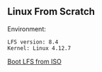 Linux From Scratch
------

Environment:
```
LFS version: 8.4
Kernel: Linux 4.12.7
```

[Boot LFS from ISO](http://www.linuxfromscratch.org/hints/downloads/files/boot-cd_easy.txt)
